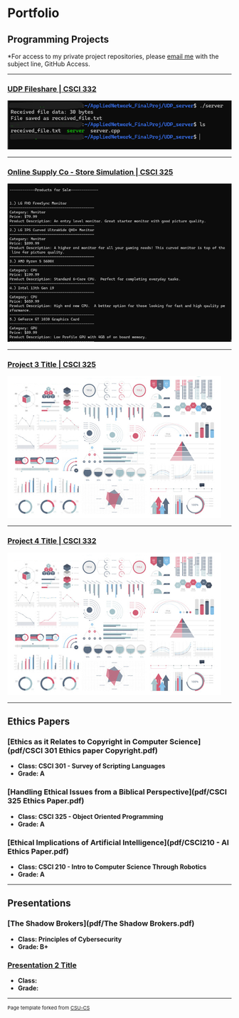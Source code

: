 Portfolio
=========

Programming Projects
--------------------

*For access to my private project repositories, please [email me](mailto:ZDWeaver@csustudent.net?subject=GitHub%20Access) with the subject line, GitHub Access.

---
### [UDP Fileshare | CSCI 332](project1.md)

![Project 1 Thumbnail Name](images/project1/serverReceived.png)

---
### [Online Supply Co - Store Simulation | CSCI 325](project2.md)

![Project 2 Thumbnail Name](images/project2/Products.png)

---
### [Project 3 Title | CSCI 325](project1)

![Project 3 Thumbnail Name](images/dummy_thumbnail.jpg)

---
### [Project 4 Title | CSCI 332](project1)

![Project 4 Thumbnail Name](images/dummy_thumbnail.jpg)

---

Ethics Papers
-------------

### [Ethics as it Relates to Copyright in Computer Science](pdf/CSCI 301 Ethics paper Copyright.pdf)

-   **Class: CSCI 301 - Survey of Scripting Languages**  
-   **Grade: A**

### [Handling Ethical Issues from a Biblical Perspective](pdf/CSCI 325 Ethics Paper.pdf)

-   **Class: CSCI 325 - Object Oriented Programming** 
-   **Grade: A**

### [Ethical Implications of Artificial Intelligence](pdf/CSCI210 - AI Ethics Paper.pdf)

-   **Class: CSCI 210 - Intro to Computer Science Through Robotics** 
-   **Grade: A**

---

Presentations
-------------

### [The Shadow Brokers](pdf/The Shadow Brokers.pdf)

- **Class: Principles of Cybersecurity** 
- **Grade: B+**


### [Presentation 2 Title](/pdf/sample_presentation.pdf)

- **Class:** 
- **Grade:**

---

<p style="font-size:11px">Page template forked from <a href="https://github.com/csu-cs/csci-portfolio">CSU-CS</a></p>
<!-- Remove above link if you don't want to attributive -->
